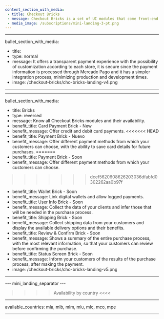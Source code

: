 ```yaml
---
content_section_with_media: 
 - title: Checkout Bricks
 - message: Checkout Bricks is a set of UI modules that come front-end ready and optimized for better usability and conversion. Each Brick can be used independently or together, forming the experience of a complete checkout.
 - media_image: /subscriptions/mini-landing-3-pt.png
---
```


---
bullet_section_with_media: 
 - title: 
 - type: normal
 - message: It offers a transparent payment experience with the possibility of customization according to each store, it is secure since the payment information is processed through Mercado Pago and it has a simpler integration process, minimizing production and development times.
 - image: /checkout-bricks/cho-bricks-landing-v4.png
---

---
bullet_section_with_media: 
 - title: Bricks
 - type: reversed
 - message: Know all Checkout Bricks modules and their availability.
 - benefit_title: Card Payment Brick - New
 - benefit_message: Offer credit and debit card payments.
<<<<<<< HEAD
 - benefit_title: Payment Brick - Nuevo
 - benefit_message: Offer different payment methods from which your customers can choose, with the ability to save card details for future purchases.
=======
 - benefit_title: Payment Brick - Soon
 - benefit_message: Offer different payment methods from which your customers can choose.
>>>>>>> dcef5620608626203036dfabfd0302262aa0b97f
 - benefit_title: Wallet Brick - Soon
 - benefit_message: Link digital wallets and allow logged payments. 
 - benefit_title: User Info Brick - Soon
 - benefit_message: Collect the data of your clients and infer those that will be needed in the purchase process.
 - benefit_title: Shipping Brick - Soon
 - benefit_message: Collect shipping data from your customers and display the available delivery options and their benefits.
 - benefit_title: Review & Confirm Brick - Soon
 - benefit_message: Shows a summary of the entire purchase process, with the most relevant information, so that your customers can review before confirming the purchase.
 - benefit_title: Status Screen Brick - Soon
 - benefit_message: Inform your customers of the results of the purchase process, after making the payment. 
 - image: /checkout-bricks/cho-bricks-landing-v5.png
---

--- mini_landing_separator ---

>>>> Availability by country <<<<
---
available_countries: mla, mlb, mlm, mlu, mlc, mco, mpe

---